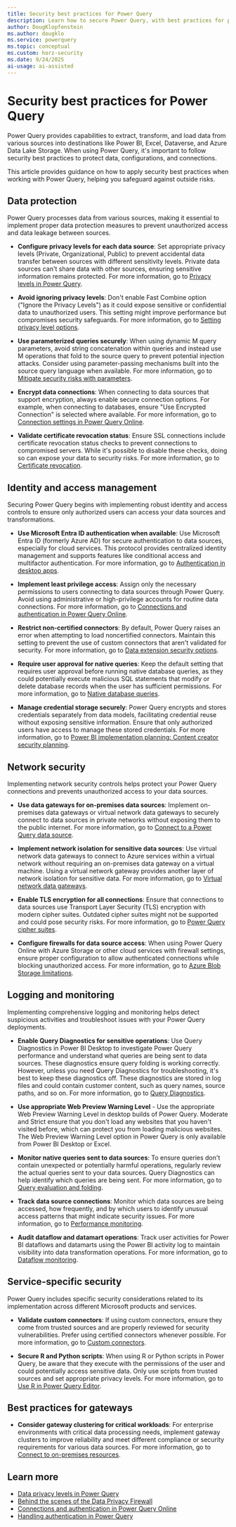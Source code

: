 ```yaml
---
title: Security best practices for Power Query
description: Learn how to secure Power Query, with best practices for protecting your data, connections, and transformations.
author: DougKlopfenstein
ms.author: dougklo
ms.service: powerquery
ms.topic: conceptual
ms.custom: horz-security
ms.date: 9/24/2025
ai-usage: ai-assisted
---
```


# Security best practices for Power Query

Power Query provides capabilities to extract, transform, and load data from various sources into destinations like Power BI, Excel, Dataverse, and Azure Data Lake Storage. When using Power Query, it's important to follow security best practices to protect data, configurations, and connections.

This article provides guidance on how to apply security best practices when working with Power Query, helping you safeguard against outside risks.

## Data protection

Power Query processes data from various sources, making it essential to implement proper data protection measures to prevent unauthorized access and data leakage between sources.

- **Configure privacy levels for each data source**: Set appropriate privacy levels (Private, Organizational, Public) to prevent accidental data transfer between sources with different sensitivity levels. Private data sources can't share data with other sources, ensuring sensitive information remains protected. For more information, go to [Privacy levels in Power Query](privacy-levels.md).

- **Avoid ignoring privacy levels**: Don't enable Fast Combine option ("Ignore the Privacy Levels") as it could expose sensitive or confidential data to unauthorized users. This setting might improve performance but compromises security safeguards. For more information, go to  [Setting privacy level options](privacy-levels.md#setting-the-privacy-level-options).

- **Use parameterized queries securely**: When using dynamic M query parameters, avoid string concatenation within queries and instead use M operations that fold to the source query to prevent potential injection attacks. Consider using parameter-passing mechanisms built into the source query language when available. For more information, go to [Mitigate security risks with parameters](/power-bi/connect-data/desktop-dynamic-m-query-parameters#potential-security-risk).

- **Encrypt data connections**: When connecting to data sources that support encryption, always enable secure connection options. For example, when connecting to databases, ensure "Use Encrypted Connection" is selected where available. For more information, go to [Connection settings in Power Query Online](/power-query/get-data-experience#connection-settings).

- **Validate certificate revocation status**: Ensure SSL connections include certificate revocation status checks to prevent connections to compromised servers. While it's possible to disable these checks, doing so can expose your data to security risks. For more information, go to [Certificate revocation](common-issues.md#certificate-revocation).

## Identity and access management

Securing Power Query begins with implementing robust identity and access controls to ensure only authorized users can access your data sources and transformations.

- **Use Microsoft Entra ID authentication when available**: Use Microsoft Entra ID (formerly Azure AD) for secure authentication to data sources, especially for cloud services. This protocol provides centralized identity management and supports features like conditional access and multifactor authentication. For more information, go to [Authentication in desktop apps](connector-authentication.md).

- **Implement least privilege access**: Assign only the necessary permissions to users connecting to data sources through Power Query. Avoid using administrative or high-privilege accounts for routine data connections. For more information, go to [Connections and authentication in Power Query Online](connection-authentication-pqo.md).

- **Restrict non-certified connectors**: By default, Power Query raises an error when attempting to load noncertified connectors. Maintain this setting to prevent the use of custom connectors that aren't validated for security. For more information, go to [Data extension security options](/power-bi/connect-data/desktop-connector-extensibility).

- **Require user approval for native queries**: Keep the default setting that requires user approval before running native database queries, as they could potentially execute malicious SQL statements that modify or delete database records when the user has sufficient permissions. For more information, go to [Native database queries](native-database-query.md).

- **Manage credential storage securely**: Power Query encrypts and stores credentials separately from data models, facilitating credential reuse without exposing sensitive information. Ensure that only authorized users have access to manage these stored credentials. For more information, go to [Power BI implementation planning: Content creator security planning](/power-bi/guidance/powerbi-implementation-planning-security-content-creator-planning#create-and-publish-content).

## Network security

Implementing network security controls helps protect your Power Query connections and prevents unauthorized access to your data sources.

- **Use data gateways for on-premises data sources**: Implement on-premises data gateways or virtual network data gateways to securely connect to data sources in private networks without exposing them to the public internet. For more information, go to [Connect to a Power Query data source](/dynamics365/customer-insights/data/connect-power-query).

- **Implement network isolation for sensitive data sources**: Use virtual network data gateways to connect to Azure services within a virtual network without requiring an on-premises data gateway on a virtual machine. Using a virtual network gateway provides another layer of network isolation for sensitive data. For more information, go to [Virtual network data gateways](/data-integration/vnet/overview).

- **Enable TLS encryption for all connections**: Ensure that connections to data sources use Transport Layer Security (TLS) encryption with modern cipher suites. Outdated cipher suites might not be supported and could pose security risks. For more information, go to [Power Query cipher suites](common-issues.md#power-query).

- **Configure firewalls for data source access**: When using Power Query Online with Azure Storage or other cloud services with firewall settings, ensure proper configuration to allow authenticated connections while blocking unauthorized access. For more information, go to [Azure Blob Storage limitations](connectors/azure-blob-storage.md#limitations).

## Logging and monitoring

Implementing comprehensive logging and monitoring helps detect suspicious activities and troubleshoot issues with your Power Query deployments.

- **Enable Query Diagnostics for sensitive operations**: Use Query Diagnostics in Power BI Desktop to investigate Power Query performance and understand what queries are being sent to data sources. These diagnostics ensure query folding is working correctly. However, unless you need Query Diagnostics for troubleshooting, it's best to keep these diagnostics off. These diagnostics are stored in log files and could contain customer content, such as query names, source paths, and so on. For more information, go to [Query Diagnostics](/power-bi/guidance/powerbi-implementation-planning-auditing-monitoring-data-level-auditing#query-diagnostics).

- **Use appropriate Web Preview Warning Level** - Use the appropriate Web Preview Warning Level in desktop builds of Power Query. Moderate and Strict ensure that you don't load any websites that you haven't visited before, which can protect you from loading malicious websites. The Web Preview Warning Level option in Power Query is only available from Power BI Desktop or Excel.

- **Monitor native queries sent to data sources**: To ensure queries don't contain unexpected or potentially harmful operations, regularly review the actual queries sent to your data sources. Query Diagnostics can help identify which queries are being sent. For more information, go to [Query evaluation and folding](/power-bi/guidance/powerbi-implementation-planning-auditing-monitoring-data-level-auditing#query-evaluation-and-folding).

- **Track data source connections**: Monitor which data sources are being accessed, how frequently, and by which users to identify unusual access patterns that might indicate security issues. For more information, go to [Performance monitoring](/power-bi/guidance/powerbi-implementation-planning-auditing-monitoring-overview#value-of-auditing-and-monitoring).

- **Audit dataflow and datamart operations**: Track user activities for Power BI dataflows and datamarts using the Power BI activity log to maintain visibility into data transformation operations. For more information, go to [Dataflow monitoring](/power-bi/guidance/powerbi-implementation-planning-auditing-monitoring-data-level-auditing#dataflow-monitoring).

## Service-specific security

Power Query includes specific security considerations related to its implementation across different Microsoft products and services.

- **Validate custom connectors**: If using custom connectors, ensure they come from trusted sources and are properly reviewed for security vulnerabilities. Prefer using certified connectors whenever possible. For more information, go to [Custom connectors](/power-bi/guidance/powerbi-implementation-planning-security-content-creator-planning#create-and-publish-content).

- **Secure R and Python scripts**: When using R or Python scripts in Power Query, be aware that they execute with the permissions of the user and could potentially access sensitive data. Only use scripts from trusted sources and set appropriate privacy levels. For more information, go to [Use R in Power Query Editor](/power-bi/connect-data/desktop-r-in-query-editor#use-an-r-script-in-power-query-editor).

## Best practices for gateways

- **Consider gateway clustering for critical workloads**: For enterprise environments with critical data processing needs, implement gateway clusters to improve reliability and meet different compliance or security requirements for various data sources. For more information, go to [Connect to on-premises resources](/power-platform/guidance/adoption/data-protection#connect-to-on-premise-resources).

## Learn more

- [Data privacy levels in Power Query](privacy-levels.md)
- [Behind the scenes of the Data Privacy Firewall](data-privacy-firewall.md)
- [Connections and authentication in Power Query Online](connection-authentication-pqo.md)
- [Handling authentication in Power Query](handling-authentication.md)
